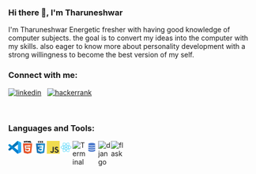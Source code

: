 ### Hi there 👋, I'm Tharuneshwar

<!--
**THARUNESHWAR-369/THARUNESHWAR-369** is a ✨ _special_ ✨ repository because its `README.md` (this file) appears on your GitHub profile.

Here are some ideas to get you started:

- 🔭 I’m currently working on ...
- 🌱 I’m currently learning ...
- 👯 I’m looking to collaborate on ...
- 🤔 I’m looking for help with ...
- 💬 Ask me about ...
- 📫How to reach me:
- 😄 Pronouns: ...
- ⚡ Fun fact: ...
-->

I'm Tharuneshwar Energetic fresher with having good
knowledge of computer subjects. the goal is to convert
my ideas into the computer with my skills. also eager to know more
about personality development with a strong willingness to become
the best version of my self.

### Connect with me:


 [<img src='https://cdn.jsdelivr.net/npm/simple-icons@3.0.1/icons/linkedin.svg' alt='linkedin' height='22'>](https://www.linkedin.com/in/tharuneshwar-s/)      &nbsp;   [<img src='https://cdn.jsdelivr.net/npm/simple-icons@3.0.1/icons/gmail.svg' alt='hackerrank' height='22'>](mailto:s.tharuneshwar.369@gmail.com)  &nbsp;    


<br />


### Languages and Tools:

<img align="left" alt="Visual Studio Code" width="26px" src="https://raw.githubusercontent.com/github/explore/80688e429a7d4ef2fca1e82350fe8e3517d3494d/topics/visual-studio-code/visual-studio-code.png" />
<img align="left" alt="HTML5" width="26px" src="https://raw.githubusercontent.com/github/explore/80688e429a7d4ef2fca1e82350fe8e3517d3494d/topics/html/html.png" />
<img align="left" alt="CSS3" width="26px" src="https://raw.githubusercontent.com/github/explore/80688e429a7d4ef2fca1e82350fe8e3517d3494d/topics/css/css.png" />
<img align="left" alt="JavaScript" width="26px" src="https://raw.githubusercontent.com/github/explore/80688e429a7d4ef2fca1e82350fe8e3517d3494d/topics/javascript/javascript.png" />
<img align="left" alt="React" width="26px" src="https://raw.githubusercontent.com/github/explore/80688e429a7d4ef2fca1e82350fe8e3517d3494d/topics/react/react.png" />
<img align="left" alt="Terminal" width="26px" src="https://raw.githubusercontent.com/jmnote/z-icons/master/svg/python.svg" />
<img align="left" alt="SQL" width="26px" src="https://raw.githubusercontent.com/github/explore/80688e429a7d4ef2fca1e82350fe8e3517d3494d/topics/sql/sql.png" />
<img align="left" width="26px" class="color: white;" src='https://cdn.jsdelivr.net/npm/simple-icons@3.0.1/icons/django.svg' alt='django' />
<img align="left" width="26px" src='https://cdn.jsdelivr.net/npm/simple-icons@3.0.1/icons/flask.svg' alt='flask' />














